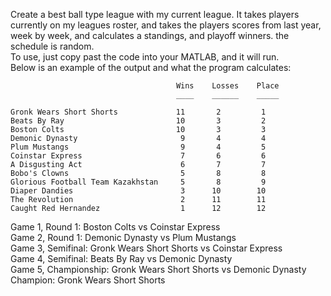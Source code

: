 Create a best ball type league with my current league.  It takes players currently on my leagues roster,
and takes the players scores from last year, week by week, and calculates a standings, and playoff
winners.  the schedule is random.  
To use, just copy past the code into your MATLAB, and it will run.  
Below is an example of the output and what the program calculates:

				                         Wins    Losses    Place
                                         ____    ______    _____

    Gronk Wears Short Shorts             11       2         1   
    Beats By Ray                         10       3         2   
    Boston Colts                         10       3         3   
    Demonic Dynasty                       9       4         4   
    Plum Mustangs                         9       4         5   
    Coinstar Express                      7       6         6   
    A Disgusting Act                      6       7         7   
    Bobo's Clowns                         5       8         8   
    Glorious Football Team Kazakhstan     5       8         9   
    Diaper Dandies                        3      10        10   
    The Revolution                        2      11        11   
    Caught Red Hernandez                  1      12        12   

Game 1, Round 1: Boston Colts vs Coinstar Express  
Game 2, Round 1: Demonic Dynasty vs Plum Mustangs  
Game 3, Semifinal: Gronk Wears Short Shorts vs Coinstar Express  
Game 4, Semifinal: Beats By Ray vs Demonic Dynasty  
Game 5, Championship: Gronk Wears Short Shorts vs Demonic Dynasty  
Champion: Gronk Wears Short Shorts  

